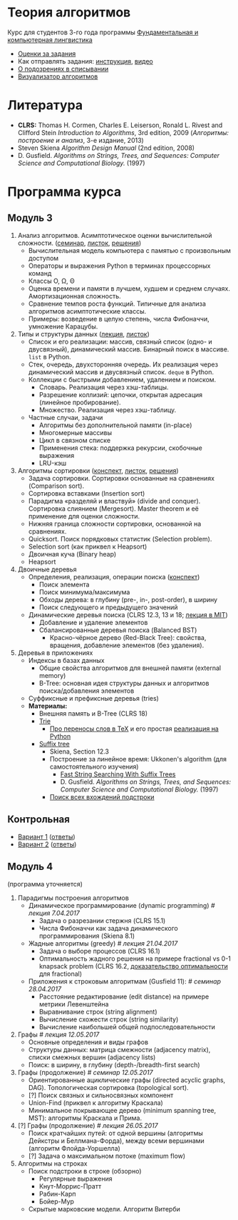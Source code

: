 # Теория алгоритмов

Курс для студентов 3-го года программы [Фундаментальная и компьютерная лингвистика](https://www.hse.ru/ba/ling/)

* [Оценки за задания](https://docs.google.com/spreadsheets/d/1Lwz38H7USB2HzAwjWA8EarTZ6FIvJI_kNmKAMUbJTaA/pubhtml)
* Как отправлять задания: [инструкция](meta/git_workflow.md), [видео](https://youtu.be/dpHrqlhC_NE)
* [О подозрениях в списывании](meta/cheating.md)
* [Визуализатор алгоритмов](http://algo-visualizer.jasonpark.me)

# Литература

* **CLRS:** Thomas H. Cormen, Charles E. Leiserson, Ronald L. Rivest and Clifford Stein *Introduction to Algorithms*, 3rd edition, 2009
  (*Алгоритмы: построение и анализ*, 3-е издание, 2013)
* Steven Skiena *Algorithm Design Manual* (2nd edition, 2008)
* D. Gusfield. *Algorithms on Strings, Trees, and Sequences: Computer Science and Computational Biology.* (1997)

# Программа курса

## Модуль 3

1. Анализ алгоритмов. Асимптотическое оценки вычислительной сложности.
  ([семинар](https://mkuznets.com/hse/2017-alg/seminar01.pdf), [листок](https://mkuznets.com/hse/2017-alg/problems01.pdf), [решения](https://mkuznets.com/hse/2017-alg/solutions01.pdf))
	* Вычислительная модель компьютера с памятью с произвольным доступом
	* Операторы и выражения Python в терминах процессорных команд
	* Классы O, Ω, Θ
	* Оценка времени и памяти в лучшем, худшем и среднем случаях. Амортизационная сложность.
	* Сравнение темпов роста функций. Типичные для анализа алгоритмов асимптотические классы.
	* Примеры: возведение в целую степень, числа Фибоначчи, умножение Карацубы.
2. Типы и структуры данных
   ([лекция](https://mkuznets.com/hse/2017-alg/lecture02.pdf), [листок](problems/02))
	* Список и его реализации: массив, связный список (одно- и двусвязный), динамический массив. Бинарный поиск в массиве. `list` в Python.
	* Стек, очередь, двухсторонняя очередь. Их реализация через динамический массив и двусвязный список. `deque` в Python.
	* Коллекции с быстрыми добавлением, удалением и поиском.
		* Словарь. Реализация через хэш-таблицы.
		* Разрешение коллизий: цепочки, открытая адресация (линейное пробирование).
		* Множество. Реализация через хэш-таблицу.
	* Частные случаи, задачи
		* Алгоритмы без дополнительной памяти (in-place)
		* Многомерные массивы
		* Цикл в связном списке
		* Применения стека: поддержка рекурсии, скобочные выражения
		* LRU-кэш
3. Алгоритмы сортировки ([конспект](http://nbviewer.jupyter.org/github/mkuznets/hse-ling-algorithms/blob/master/lecture_notes/03_sorting.ipynb), [листок](problems/03), [решения](https://github.com/mkuznets/hse-ling-algorithms/blob/master/problems/03/solutions.ipynb))
	* Задача сортировки. Сортировки основанные на сравнениях (Comparison sort).
	* Сортировка вставками (Insertion sort)
	* Парадигма «разделяй и властвуй» (divide and conquer). Сортировка слиянием (Mergesort). Master theorem и её применение для оценки сложности.
	* Нижняя граница сложности сортировки, основанной на сравнениях.
	* Quicksort. Поиск порядковых статистик (Selection problem).
	* Selection sort (как приквел к Heapsort)
	* Двоичная куча (Binary heap)
	* Heapsort
4. Двоичные деревья 
	* Определения, реализация, операции поиска ([конспект](http://nbviewer.jupyter.org/github/mkuznets/hse-ling-algorithms/blob/master/lecture_notes/04_1_bst.ipynb))
		* Поиск элемента
		* Поиск минимума/максимума
		* Обходы дерева: в глубину (pre-, in-, post-order), в ширину
		* Поиск следующего и предыдущего значений
	* Динамические деревья поиска (CLRS 12.3, 13 и 18; [лекция в MIT](https://ocw.mit.edu/courses/electrical-engineering-and-computer-science/6-046j-introduction-to-algorithms-sma-5503-fall-2005/video-lectures/lecture-10-red-black-trees-rotations-insertions-deletions/))
		* Добавление и удаление элементов
		* Сбалансированные деревья поиска (Balanced BST)
			* Красно-чёрное дерево (Red-Black Tree): свойства, вращения, добавление элементов (без удаления).
5. Деревья в приложениях
	* Индексы в базах данных
		* Общие свойства алгоритмов для внешней памяти (external memory)
		* B-Tree: основная идея структуры данных и алгоритмов поиска/добавления элементов
	* Суффиксные и префиксные деревья (tries)
	* **Материалы:**
		* Внешняя память и B-Tree (CLRS 18)
		* [Trie](https://en.wikipedia.org/wiki/Trie)
			* [Про переносы слов в TeX](http://tex.stackexchange.com/a/262595) и его простая [реализация на Python](https://nedbatchelder.com/code/modules/hyphenate.py)
		* [Suffix tree](https://en.wikipedia.org/wiki/Suffix_tree)
			* Skiena, Section 12.3
			* Построение за линейное время: Ukkonen's algorithm (для самостоятельного изучения)
				* [Fast String Searching With Suffix Trees](http://marknelson.us/1996/08/01/suffix-trees/)
				* D. Gusfield. *Algorithms on Strings, Trees, and Sequences: Computer Science and Computational Biology.* (1997)
			* [Поиск всех вхождений подстроки](http://www.geeksforgeeks.org/suffix-tree-application-2-searching-all-patterns/)

## Контрольная

* [Вариант 1](https://mkuznets.com/hse/2017-alg/exam_01_v01.pdf) ([ответы](https://mkuznets.com/hse/2017-alg/solutions_01_v01.pdf))
* [Вариант 2](https://mkuznets.com/hse/2017-alg/exam_01_v02.pdf) ([ответы](https://mkuznets.com/hse/2017-alg/solutions_01_v02.pdf))

## Модуль 4
(программа уточняется)

1. Парадигмы построения алгоритмов
	* Динамическое программирование (dynamic programming) *# лекция 7.04.2017*
		* Задача о разрезании стержня (CLRS 15.1)
		* Числа Фибоначчи как задача динамического программирования (Skiena 8.1)
	* Жадные алгоритмы (greedy) *# лекция 21.04.2017*
		* Задача о выборе процессов (CLRS 16.1)
		* Оптимальность жадного решения на примере fractional vs 0-1 knapsack problem (CLRS 16.2, [доказательство оптимальности](http://www.cs.ust.hk/mjg_lib/Classes/COMP3711H_Fall14/lectures/Greedy_Knapsack_Slides.pdf) для fractional)
	* Приложения к строковым алгоритмам (Gusfield 11): *# семинар 28.04.2017*
		* Расстояние редактирование (edit distance) на примере метрики Левенштейна
		* Выравнивание строк (string alignment)
		* Вычисление схожести строк (string similarity)
		* Вычисление наибольшей общей подпоследовательности
2. Графы *# лекция 12.05.2017*
	* Основные определения и виды графов
	* Структуры данных: матрица смежности (adjacency matrix), списки смежных вершин (adjacency lists)
	* Поиск: в ширину, в глубину (depth-/breadth-first search)
3. Графы (продолжение) *# семинар 12.05.2017*
	* Ориентированные ациклические графы (directed acyclic graphs, DAG). Топологическая сортировка (topological sort).
	* [?] Поиск связных и сильносвязных компонент
	* Union-Find (приквел к алгоритму Краскала)
	* Минимальное покрывающее дерево (minimum spanning tree, MST): алгоритмы Краскала и Прима.
4. [?] Графы (продолжение) *# лекция 26.05.2017*
	* Поиск кратчайших путей: от одной вершины (алгоритмы Дейкстры и Беллмана-Форда), между всеми вершинами (алгоритм Флойда-Уоршелла)
	* [?] Задача о максимальном потоке (maximum flow)
5. Алгоритмы на строках
	* Поиск подстроки в строке (обзорно)
		* Регулярные выражения
		* Кнут-Моррис-Пратт
		* Рабин-Карп
		* Бойер-Мур
	* Скрытые марковские модели. Алгоритм Витерби